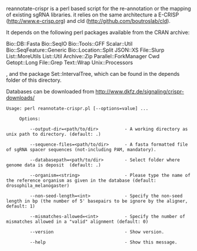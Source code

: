 reannotate-crispr is a perl based script for the re-annotation or the mapping of existing sgRNA libraries. it relies on the same architecture a E-CRISP (http://www.e-crisp.org) and cld (http://github.com/boutroslab/cld).

It depends on the following perl packages available from the CRAN archive:

 Bio::DB::Fasta
 Bio::SeqIO
 Bio::Tools::GFF
 Scalar::Util
 Bio::SeqFeature::Generic
 Bio::Location::Split
 JSON::XS 
 File::Slurp
 List::MoreUtils 
 List::Util 
 Archive::Zip
 Parallel::ForkManager
 Cwd
 Getopt::Long
 File::Grep
 Text::Wrap
 Unix::Processors
 
 , and the package Set::IntervalTree, which can be found in the depends folder of this directory.

Databases can be downloaded from http://www.dkfz.de/signaling/crispr-downloads/


    Usage: perl reannotate-crispr.pl [--options=value] ...
    
         Options:
         
             --output-dir=<path/to/dir>          - A working directory as unix path to directory. (default: .)
             
             --sequence-files=<path/to/dir>      - A fasta formatted file of sgRNA spacer sequences (not-including PAM, mandatory).
             
             --databasepath=<path/to/dir>        - Select folder where genome data is deposit  (default: .)
             
             --organism=<string>                 - Please type the name of the reference organism as given in the database (default: drosophila_melanogaster)
             
             --non-seed-length=<int>             - Specify the non-seed length in bp (the number of 5' basepairs to be ignore by the aligner, default: 1)
             
             --mismatches-allowed=<int>          - Specify the number of mismatches allowed in a "valid" alignment (default: 0)
             
             --version                           - Show version.
             
             --help                              - Show this message.
